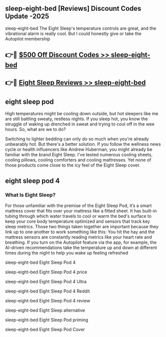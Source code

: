 ## sleep-eight-bed [Reviews​] Discount Codes Update -2025

sleep-eight-bed The Eight Sleep's temperature controls are great, and the vibrational alarm is really cool. But I could honestly give or take the Autopilot membership

## 👉🔴 [$500 Off Discount Codes >> sleep-eight-bed](http://download.freeplayer.one?title=sleep-eight-bed&ref=18-ES)

## 👉🔴 [Eight Sleep Reviews >> sleep-eight-bed](http://download.freeplayer.one?title=sleep-eight-bed&ref=18-ES)

## eight sleep pod

High temperatures might be cooling down outside, but hot sleepers like me are still battling sweaty, restless nights. If you sleep hot, you know the struggle of waking up drenched in sweat and trying to cool off in the wee hours. So, what are we to do?

Switching to lighter bedding can only do so much when you're already unbearably hot. But there's a better solution. If you follow the wellness news cycle or health influencers like Andrew Huberman, you might already be familiar with the brand Eight Sleep. I've tested numerous cooling sheets, cooling pillows, cooling comforters and cooling mattresses. Yet none of those products come close to the icy feel of the Eight Sleep cover.

## eight sleep pod 4

### What Is Eight Sleep?

For those unfamiliar with the premise of the Eight Sleep Pod, it’s a smart mattress cover that fits over your mattress like a fitted sheet. It has built-in tubing through which water travels to cool or warm the bed's surface to keep your core body temperature optimized and sensors that track key sleep metrics. Those two things taken together are important because they link up to one another to work something like this: You hit the hay and the mattress sensors are constantly reading metrics like your heart rate and breathing. If you turn on the Autopilot feature via the app, for example, the AI-driven recommendations take the temperature up and down at different times during the night to help you wake up feeling refreshed

sleep-eight-bed Eight Sleep Pod 4

sleep-eight-bed Eight Sleep Pod 4 price

sleep-eight-bed Eight Sleep Pod 4 Ultra

sleep-eight-bed Eight Sleep Pod 4 Reddit

sleep-eight-bed Eight Sleep Pod 4 review

sleep-eight-bed Eight Sleep alternative

sleep-eight-bed Eight Sleep Pod priming

sleep-eight-bed Eight Sleep Pod Cover